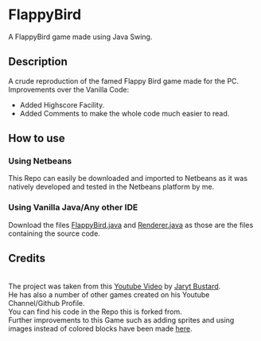 # FlappyBird
A FlappyBird game made using Java Swing.

## Description
A crude reproduction of the famed Flappy Bird game made for the PC.
<br>Improvements over the Vanilla Code:
<ul>
  <li>Added Highscore Facility.</li>
  <li>Added Comments to make the whole code much easier to read.</li>
</ul>

## How to use

### Using Netbeans
This Repo can easily be downloaded and imported to Netbeans as it was natively developed and tested in the Netbeans platform by me.

### Using Vanilla Java/Any other IDE
Download the files <a href="src/flappybird/FlappyBird.java">FlappyBird.java</a> and <a href="src/flappybird/Renderer.java">Renderer.java</a>
as those are the files containing the source code.

## Credits
<br>The project was taken from this <a href="https://youtu.be/I1qTZaUcFX0">Youtube Video</a> by 
<a href="https://github.com/Jaryt">Jaryt Bustard</a>.
<br>He has also a number of other games created on his Youtube Channel/Github Profile.
<br>You can find his code in the Repo this is forked from.
<br>Further improvements to this Game such as adding sprites and using images instead of colored blocks have been made 
<a href="https://github.com/derickfelix/FlappyBird">here</a>.

